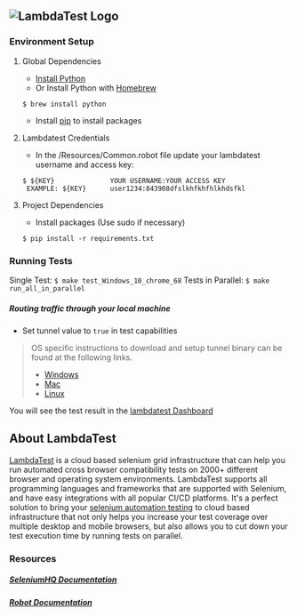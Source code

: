 ![LambdaTest Logo](https://www.lambdatest.com/static/images/logo.svg)
---
### Environment Setup

1. Global Dependencies
    * [Install Python](https://www.python.org/downloads/)
    * Or Install Python with [Homebrew](http://brew.sh/)
    ```
    $ brew install python
    ```
    * Install [pip](https://pip.pypa.io/en/stable/installing/) to install packages

2. Lambdatest Credentials
    * In the /Resources/Common.robot file update your lambdatest username and access key:
    ```
    $ ${KEY}              YOUR USERNAME:YOUR ACCESS KEY
     EXAMPLE: ${KEY}      user1234:843908dfslkhfkhfhlkhdsfkl
    ```
3. Project Dependencies
	* Install packages (Use sudo if necessary)
	```
	$ pip install -r requirements.txt
	```
### Running Tests

Single Test:
	```
	$ make test_Windows_10_chrome_68
	```
Tests in Parallel:
	```
	$ make run_all_in_parallel
	```
#####  Routing traffic through your local machine
- Set tunnel value to `true` in test capabilities
> OS specific instructions to download and setup tunnel binary can be found at the following links.
>    - [Windows](https://www.lambdatest.com/support/docs/display/TD/Local+Testing+For+Windows)
>    - [Mac](https://www.lambdatest.com/support/docs/display/TD/Local+Testing+For+MacOS)
>    - [Linux](https://www.lambdatest.com/support/docs/display/TD/Local+Testing+For+Linux)

You will see the test result in the [lambdatest Dashboard](https://automation.lambdatest.com)

## About LambdaTest

[LambdaTest](https://www.lambdatest.com/) is a cloud based selenium grid infrastructure that can help you run automated cross browser compatibility tests on 2000+ different browser and operating system environments. LambdaTest supports all programming languages and frameworks that are supported with Selenium, and have easy integrations with all popular CI/CD platforms. It's a perfect solution to bring your [selenium automation testing](https://www.lambdatest.com/selenium-automation) to cloud based infrastructure that not only helps you increase your test coverage over multiple desktop and mobile browsers, but also allows you to cut down your test execution time by running tests on parallel.

### Resources

##### [SeleniumHQ Documentation](http://www.seleniumhq.org/docs/)
##### [Robot Documentation](http://robotframework.org/robotframework/#user-guide)
